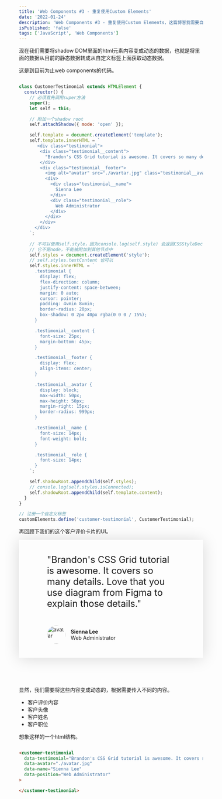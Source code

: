 ```yaml
---
title: 'Web Components #3 - 重复使用Custom Elements'
date: '2022-01-24'
description: 'Web Components #3 - 重复使用Custom Elements，这篇博客我需要自定义标签里面的html内容变成动态的，从自定义标签上面的属性获取数据，这样使用自定义标签的开发者可以根据不同的客户提供不同的客户评价内容。'
isPublished: 'false'
tags: ['JavaScript', 'Web Components']
---
```


现在我们需要将shadow DOM里面的html元素内容变成动态的数据，也就是将里面的数据从目前的静态数据转成从自定义标签上面获取动态数据。

这是到目前为止web components的代码。

```javascript

class CustomerTestimonial extends HTMLElement {
  constructor() {
    // 必须首先调用super方法
    super();
    let self = this;

    // 附加一个shadow root
    self.attachShadow({ mode: 'open' });

    self.template = document.createElement('template');
    self.template.innerHTML = `
       <div class="testimonial">
        <div class="testimonial__content">
          "Brandon's CSS Grid tutorial is awesome. It covers so many details. Love that you use diagram from Figma to explain those details."
        </div>
        <div class="testimonial__footer">
          <img alt="avatar" src="./avartar.jpg" class="testimonial__avatar" width="50" height="50">
          <div>
            <div class="testimonial__name">
              Sienna Lee
            </div>
            <div class="testimonial__role">
              Web Administrator
            </div>
          </div>
        </div>
      </div>
    `;
    
    // 不可以使用self.style，因为console.log(self.style) 会返回CSSStyleDeclaration,
    // 它不是node，不能被附加到其他节点中
    self.styles = document.createElement('style');
    // self.styles.textContent 也可以
    self.styles.innerHTML = `
      .testimonial {
        display: flex;
        flex-direction: column;
        justify-content: space-between;
        margin: 0 auto;
        cursor: pointer;
        padding: 4vmin 8vmin;
        border-radius: 20px;
        box-shadow: 0 2px 40px rgba(0 0 0 / 15%);
      }

      .testimonial__content {
        font-size: 25px;
        margin-bottom: 45px;
      }

      .testimonial__footer {
        display: flex;
        align-items: center;
      }

      .testimonial__avatar {
        display: block;
        max-width: 50px;
        max-height: 50px;
        margin-right: 15px;
        border-radius: 999px;
      }

      .testimonial__name {
        font-size: 14px;
        font-weight: bold;
      }

      .testimonial__role {
        font-size: 14px;
      }    
    `;

    self.shadowRoot.appendChild(self.styles);
    // console.log(self.styles.isConnected);
    self.shadowRoot.appendChild(self.template.content);
  }
}

// 注册一个自定义标签
customElements.define('customer-testimonial', CustomerTestimonial);

```

再回顾下我们的这个客户评价卡片的UI。

<div class="testimonial-wrap">
<div class="testimonial">
  <div class="testimonial__content">
    "Brandon's CSS Grid tutorial is awesome. It covers so many details. Love that you use diagram from Figma to explain those details."
  </div>
  <div class="testimonial__footer">
    <img alt="avatar" src="https://tse4-mm.cn.bing.net/th/id/OIP-C.sKod7sWUm96BbYoiIzsLDgD6D6?pid=ImgDet&rs=1" class="testimonial__avatar" width="50" height="50">
    <div>
      <div class="testimonial__name">
        Sienna Lee
      </div>
      <div class="testimonial__role">
        Web Administrator
      </div>
    </div>
  </div>
</div>
</div>

<style>
  .testimonial-wrap {
    display: grid;
    place-content: center;
    margin-bottom: 8vmin;
  }

  /* Goes to Code Block */
  .testimonial {
    display: flex;
    flex-direction: column;
    justify-content: space-between;
    margin: 0 auto;
    cursor: pointer;
    padding: 4vmin 8vmin;
    border-radius: calc(4 * var(--border-radius));
    box-shadow: 0 2px 40px rgba(0 0 0 / 15%);
  }

  .testimonial__content {
    font-size: 25px;
    margin-bottom: 45px;
  }

  .testimonial__footer {
    display: flex;
    align-items: center;
  }

  .testimonial__avatar {
    display: block;
    max-width: 50px;
    max-height: 50px;
    margin-right: 15px;
    border-radius: 999px;
  }

  .testimonial__name {
    font-size: 14px;
    font-weight: bold;
    
  }

  .testimonial__role {
    font-size: 14px;
  }
</style>

显然，我们需要将这些内容变成动态的，根据需要传入不同的内容。

* 客户评价内容
* 客户头像
* 客户姓名
* 客户职位

想象这样的一个html结构。

```html

<customer-testimonial
  data-testimonial="Brandon's CSS Grid tutorial is awesome. It covers so many details. Love that you use diagram from Figma to explain those details."
  data-avatar="./avatar.jpg"
  data-name="Sienna Lee"
  data-position="Web Administrator"
>

</customer-testimonial>

```